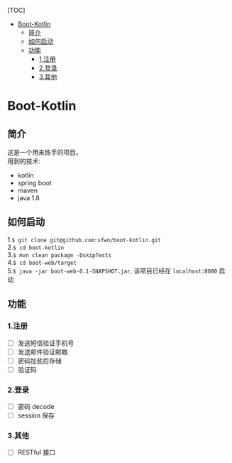[TOC]



* [Boot-Kotlin](#boot-kotlin)
	* [简介](#简介)
	* [如何启动](#如何启动)
	* [功能](#功能)
		* [1.注册](#1注册)
		* [2.登录](#2登录)
		* [3.其他](#3其他)

# Boot-Kotlin

## 简介
这是一个用来练手的项目。  
用到的技术:  
- kotlin
- spring boot
- maven
- java 1.8

## 如何启动
1.`$ git clone git@github.com:sfwn/boot-kotlin.git`  
2.`$ cd boot-kotlin`  
3.`$ mvn clean package -DskipTests`  
4.`$ cd boot-web/target`  
5.`$ java -jar boot-web-0.1-SNAPSHOT.jar`, 该项目已经在 `localhost:8080` 启动  

## 功能
### 1.注册
- [ ] 发送短信验证手机号
- [ ] 发送邮件验证邮箱
- [ ] 密码加盐后存储
- [ ] 验证码
 
### 2.登录
- [ ] 密码 decode
- [ ] session 保存

### 3.其他
- [ ] RESTful 接口
